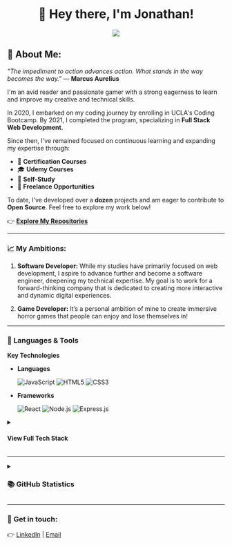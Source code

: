 <h1 align="center"> 👋 Hey there, I'm Jonathan! </h1>
<p align="center">
  <img src="https://readme-typing-svg.demolab.com?font=Fira+Code&duration=3500&pause=1000&color=F742C3&center=true&vCenter=true&width=435&lines=Freelance+Software+Developer;Avid+Gamer;Always+Learning+New+Code!">
 </p>

## 💭 About Me:
_"The impediment to action advances action. What stands in the way becomes the way."_ — **Marcus Aurelius**

I'm an avid reader and passionate gamer with a strong eagerness to learn and improve my creative and technical skills.

In 2020, I embarked on my coding journey by enrolling in UCLA's Coding Bootcamp. By 2021, I completed the program, specializing in **Full Stack Web Development**.

Since then, I've remained focused on continuous learning and expanding my expertise through:
- 📜 **Certification Courses**
- 🎓 **Udemy Courses**
- 📖 **Self-Study**
- 💼 **Freelance Opportunities**

To date, I’ve developed over a **dozen** projects and am eager to contribute to **Open Source**. Feel free to explore my work below!

👉 **[Explore My Repositories](https://github.com/jwilferd10?tab=repositories)**

---

### 📈 My Ambitions:

1. **Software Developer:** While my studies have primarily focused on web development, I aspire to advance further and become a software engineer, deepening my technical expertise. My goal is to work for a forward-thinking company that is dedicated to creating more interactive and dynamic digital experiences.

2. **Game Developer:** It’s a personal ambition of mine to create immersive horror games that people can enjoy and lose themselves in!

---
### 🔧 Languages & Tools

**Key Technologies**
- **Languages**
  
  ![JavaScript](https://img.shields.io/badge/JavaScript-ES6+-yellow?logo=javascript)
  ![HTML5](https://img.shields.io/badge/HTML5-E34F26?logo=html5&logoColor=white)
  ![CSS3](https://img.shields.io/badge/CSS3-1572B6?logo=css3&logoColor=white)

- **Frameworks**
  
  ![React](https://img.shields.io/badge/React-20232A?logo=react)
  ![Node.js](https://img.shields.io/badge/Node.js-43853D?logo=node.js&logoColor=white)
  ![Express.js](https://img.shields.io/badge/Express.js-404D59?logo=express)

<details>
 <summary>
  <h4>View Full Tech Stack</h4>
 </summary>
  
- #### **Languages**
  ![JavaScript](https://img.shields.io/badge/JavaScript-ES6+-yellow?logo=javascript)
  ![HTML5](https://img.shields.io/badge/HTML5-E34F26?logo=html5&logoColor=white)
  ![CSS3](https://img.shields.io/badge/CSS3-1572B6?logo=css3&logoColor=white)

- #### **Frameworks & Libraries**
  ![React](https://img.shields.io/badge/React-20232A?logo=react)
  ![Express.js](https://img.shields.io/badge/Express.js-404D59?logo=express)
  ![Handlebars](https://img.shields.io/badge/Handlebars.js-f0772b?logo=handlebarsdotjs)
  ![jQuery](https://img.shields.io/badge/jQuery-0769AD?logo=jquery&logoColor=white)
  ![Bootstrap](https://img.shields.io/badge/Bootstrap-563D7C?logo=bootstrap&logoColor=white)
  ![Bulma](https://img.shields.io/badge/Bulma-00D1B2?logo=bulma&logoColor=white)

- #### **Databases**
  ![MongoDB](https://img.shields.io/badge/MongoDB-47A248?logo=mongodb&logoColor=white)
  ![MySQL](https://img.shields.io/badge/MySQL-4479A1?logo=mysql&logoColor=white)
  ![SQLite](https://img.shields.io/badge/SQLite-003B57?logo=sqlite&logoColor=white)

- #### **Tools**
  ![Node.js](https://img.shields.io/badge/Node.js-43853D?logo=node.js&logoColor=white)
  ![NPM](https://img.shields.io/badge/NPM-CB3837?logo=npm&logoColor=white)
  ![Heroku](https://img.shields.io/badge/Heroku-430098?logo=heroku&logoColor=white)
  ![Insomnia](https://img.shields.io/badge/Insomnia-5849BE?logo=insomnia&logoColor=white)
  ![Git](https://img.shields.io/badge/Git-F05032?logo=git&logoColor=white)
  ![GitHub](https://img.shields.io/badge/GitHub-181717?logo=github)
  ![VS Code](https://img.shields.io/badge/VS%20Code-007ACC?logo=visual-studio-code&logoColor=white)

- #### **CDNs**
  ![Bootstrap CDN](https://img.shields.io/badge/Bootstrap%20CDN-563D7C?logo=bootstrap&logoColor=white)
  ![jQuery CDN](https://img.shields.io/badge/jQuery%20CDN-0769AD?logo=jquery&logoColor=white)
  ![Bulma CDN](https://img.shields.io/badge/Bulma%20CDN-00D1B2?logo=bulma&logoColor=white)

### 📝 Currently Learning:
![AWS](https://img.shields.io/badge/AWS-%23FF9900.svg?style=for-the-badge&logo=amazon-aws&logoColor=white)
![C++](https://img.shields.io/badge/c++-%2300599C.svg?style=for-the-badge&logo=c%2B%2B&logoColor=white)
![Python](https://img.shields.io/badge/python-3670A0?style=for-the-badge&logo=python&logoColor=ffdd54)
</details>

---

<details>
 <summary>
   <h3>📚 GitHub Statistics</h3>
 </summary>
  <p align="center">
    <a href="https://github.com/jwilferd10">
      <img alt="jwilferd10's Streak Stat" src="https://github-readme-streak-stats.herokuapp.com?user=jwilferd10&theme=radical" width=55%/>
    </a>
  </p>
    
  <p align="center">
    <a href="https://github.com/jwilferd10">
      <img alt="jwilferd10's GitHub Stats" src="https://github-readme-stats.vercel.app/api?username=jwilferd10&show_icons=true&theme=radical" width="49%" style="height: 200px;"/>
    </a>
    <a href="https://github.com/jwilferd10">
      <img alt="jwilferd10's most used languages" src="https://github-readme-stats.vercel.app/api/top-langs/?username=jwilferd10&layout=compact&langs_count=8&theme=radical" width="49%" style="height: 200px;"/>
    </a>
  </p>
</details>

---

### 📧 **Get in touch**: 

👉 [LinkedIn](https://www.linkedin.com/in/jonathan-wilferd-3a6b461b6/) | [Email](mailto:wilferdjonathan@gmail.com)
